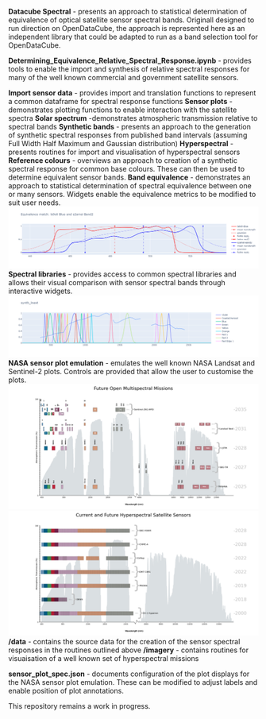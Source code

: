 **Datacube Spectral** - presents an approach to statistical determination of equivalence of optical satellite sensor spectral bands. 
Originall designed to run direction on OpenDataCube, the approach is represented here as an independent library that could be adapted to run as a band selection tool for OpenDataCube.

**Determining_Equivalence_Relative_Spectral_Response.ipynb** - provides tools to enable the import and synthesis of relative spectral responses
for many of the well known commercial and government satellite sensors.

**Import sensor data** - provides import and translation functions to represent a common dataframe for spectral response functions
**Sensor plots** - demonstrates plotting functions to enable interaction with the satellite spectra
**Solar spectrum** -demonstrates atmospheric transmission relative to spectral bands
**Synthetic bands** - presents an approach to the generation of synthetic spectral responses from published band intervals (assuming Full Width Half Maximum and Gaussian distribution)
**Hyperspectral** - presents routines for import and visualisation of hyperspectral sensors
**Reference colours** - overviews an approach to creation of a synthetic spectral response for common base colours. These can then be used to determine equivalent sensor bands.
**Band equivalence** - demonstrates an approach to statistical determination of spectral equivalence between one or many sensors. Widgets enable the equivalence metrics to be modified to suit user needs.
![Band equivalence](https://github.com/simonaoliver/datacube.spectral/blob/master/equivalence.png)
**Spectral libraries** - provides access to common spectral libraries and allows their visual comparison with sensor spectral bands through interactive widgets.
![Spectral libraries](https://github.com/simonaoliver/datacube.spectral/blob/master/spectral_library.png)
**NASA sensor plot emulation** - emulates the well known NASA Landsat and Sentinel-2 plots. Controls are provided that allow the user to customise the plots.
![NASA sensor plot multispectral sensors example](https://github.com/simonaoliver/datacube.spectral/blob/master/future_optical.png)
![NASA sensor plot hyperspectral sensors example](https://github.com/simonaoliver/datacube.spectral/blob/master/future_hyperspectral.png)
**/data** - contains the source data for the creation of the sensor spectral responses in the routines outlined above
**/imagery** - contains routines for visuaisation of a well known set of hyperspectral missions

**sensor_plot_spec.json** - documents configuration of the plot displays for the NASA sensor plot emulation. These can be modified to adjust labels and enable position of plot annotations.

This repository remains a work in progress.
